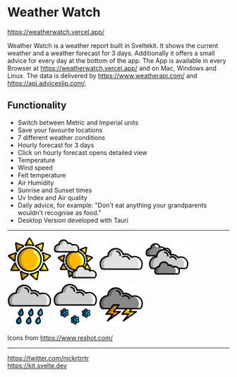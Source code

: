 # Weather Watch

https://weatherwatch.vercel.app/

Weather Watch is a weather report built in Sveltekit. It shows the current weather and a weather forecast for 3 days. Additionally it offers a small advice for every day at the bottom of the app. The App is available in every Browser at https://weatherwatch.vercel.app/ and on Mac, Windows and Linux. The data is delivered by https://www.weatherapi.com/ and https://api.adviceslip.com/.

## Functionality

- Switch between Metric and Imperial units
- Save your favourite locations
- 7 different weather conditions
- Hourly forecast for 3 days
- Click on hourly forecast opens detailed view
- Temperature
- Wind speed
- Felt temperature
- Air Humidity
- Sunrise and Sunset times
- Uv Index and Air quality
- Daily advice, for example: "Don't eat anything your grandparents wouldn't recognise as food."
- Desktop Version developed with Tauri

---

<p>
    <img src="./static/condition/sun.svg" width=100>
    <img src="./static/condition/partly cloudy.svg" width=100>
    <img src="./static/condition/cloudy.svg" width=100>
    <img src="./static/condition/rain possible.svg" width=100>
    <img src="./static/condition/rain.svg" width=100>
    <img src="./static/condition/snow.svg" width=100>
    <img src="./static/condition/thunder.svg" width=100>
</p>

Icons from https://www.reshot.com/

---

https://twitter.com/nickrtrrtr \
https://kit.svelte.dev
